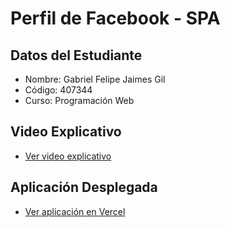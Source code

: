 # Perfil de Facebook - SPA

## Datos del Estudiante
- Nombre: Gabriel Felipe Jaimes Gil
- Código: 407344
- Curso: Programación Web

## Video Explicativo
- [Ver video explicativo](https://linkalvideo.com) <!-- Agrega el enlace de tu video aquí -->

## Aplicación Desplegada
- [Ver aplicación en Vercel](https://parcial1-web1-gabriel10001gil-407344.vercel.app)

